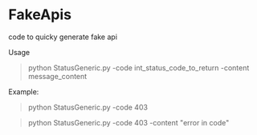 # FakeApis
code to quicky generate fake api

Usage 
> python StatusGeneric.py -code int_status_code_to_return -content message_content

Example:
> python StatusGeneric.py -code 403

> python StatusGeneric.py -code 403 -content "error in code"


